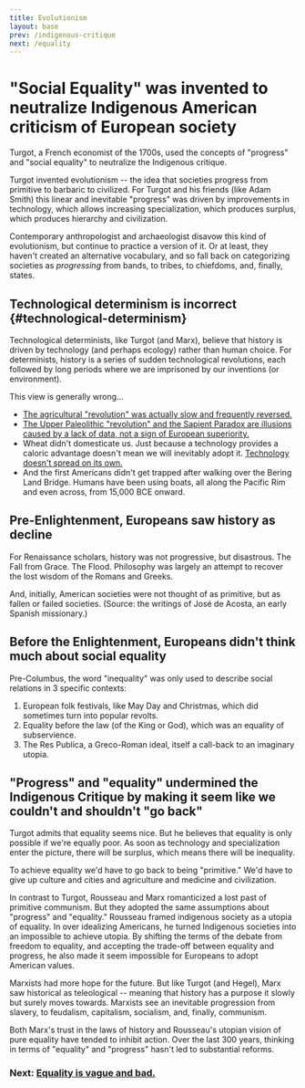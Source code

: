 ```yaml
---
title: Evolutionism
layout: base
prev: /indigenous-critique
next: /equality
---
```


# "Social Equality" was invented to neutralize Indigenous American criticism of European society

Turgot, a French economist of the 1700s, used the concepts of "progress" and "social equality" to neutralize the Indigenous critique.

Turgot invented evolutionism -- the idea that societies progress from primitive to barbaric to civilized.
For Turgot and his friends (like Adam Smith) this linear and inevitable "progress" was driven by improvements in technology, which allows increasing specialization, which produces surplus, which produces hierarchy and civilization.

Contemporary anthropologist and archaeologist disavow this kind of evolutionism, but continue to practice a version of it.
Or at least, they haven't created an alternative vocabulary, and so fall back on categorizing societies as *progressing* from bands, to tribes, to chiefdoms, and, finally, states.

## Technological determinism is incorrect {#technological-determinism}

Technological determinists, like Turgot (and Marx), believe that history is driven by technology (and perhaps ecology) rather than human choice.
For determinists, history is a series of sudden technological revolutions, each followed by long periods where we are imprisoned by our inventions (or environment).

This view is generally wrong...

- [The agricultural "revolution" was actually slow and frequently reversed.](/agricultural-revolution)
- [The Upper Paleolithic "revolution" and the Sapient Paradox are illusions caused by a lack of data, not a sign of European superiority.](/paleolithic-revolution)
- Wheat didn't domesticate us. Just because a technology provides a caloric advantage doesn't mean we will inevitably adopt it. [Technology doesn't spread on its own.](/schismogensis)
- And the first Americans didn't get trapped after walking over the Bering Land Bridge. Humans have been using boats, all along the Pacific Rim and even across, from 15,000 BCE onward.

## Pre-Enlightenment, Europeans saw history as decline

For Renaissance scholars, history was not progressive, but disastrous.
The Fall from Grace.
The Flood.
Philosophy was largely an attempt to recover the lost wisdom of the Romans and Greeks.

And, initially, American societies were not thought of as primitive, but as fallen or failed societies.
(Source: the writings of José de Acosta, an early Spanish missionary.)

## Before the Enlightenment, Europeans didn't think much about social equality

Pre-Columbus, the word "inequality" was only used to describe social relations in 3 specific contexts:

1. European folk festivals, like May Day and Christmas, which did sometimes turn into popular revolts.
2. Equality before the law (of the King or God), which was an equality of subservience.
3. The Res Publica, a Greco-Roman ideal, itself a call-back to an imaginary utopia.

## "Progress" and "equality" undermined the Indigenous Critique by making it seem like we couldn't and shouldn't "go back"

Turgot admits that equality seems nice.
But he believes that equality is only possible if we're equally poor.
As soon as technology and specialization enter the picture, there will be surplus, which means there will be inequality.

To achieve equality we'd have to go back to being "primitive."
We'd have to give up culture and cities and agriculture and medicine and civilization.

In contrast to Turgot, Rousseau and Marx romanticized a lost past of primitive communism.
But they adopted the same assumptions about "progress" and "equality."
Rousseau framed indigenous society as a utopia of equality.
In over idealizing Americans, he turned Indigenous societies into an impossible to achieve utopia.
By shifting the terms of the debate from freedom to equality, and accepting the trade-off between equality and progress, he also made it seem impossible for Europeans to adopt American values.

Marxists had more hope for the future.
But like Turgot (and Hegel), Marx saw historical as teleological -- meaning that history has a purpose it slowly but surely moves towards.
Marxists see an inevitable progression from slavery, to feudalism, capitalism, socialism, and, finally, communism.

Both Marx's trust in the laws of history and Rousseau's utopian vision of pure equality have tended to inhibit action.
Over the last 300 years, thinking in terms of "equality" and "progress" hasn't led to substantial reforms.

### Next: [Equality is vague and bad.](/equality)
